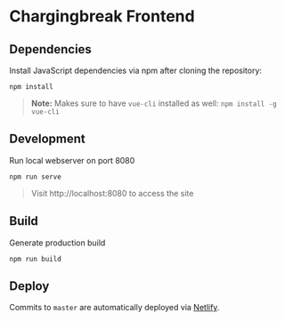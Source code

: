 # Chargingbreak Frontend

## Dependencies

Install JavaScript dependencies via npm after cloning the repository:

```
npm install
```

> **Note:** Makes sure to have `vue-cli` installed as well: `npm install -g vue-cli`

## Development

Run local webserver on port 8080

```
npm run serve
```

> Visit http://localhost:8080 to access the site

## Build

Generate production build

```
npm run build
```

## Deploy

Commits to `master` are automatically deployed via [Netlify](https://netlify.com).
